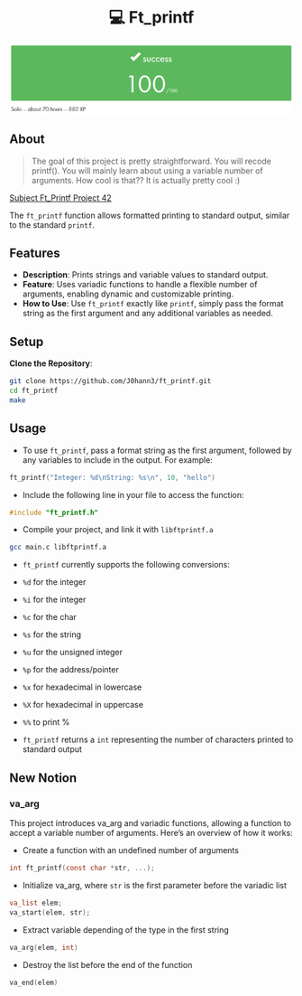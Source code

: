 <h1 align=center>💻 Ft_printf</h1>
<p align="center">
  <img src="img/ft_printf.png?raw=true" alt="Ft_Printf Project Image"/>
</p>

## About
>The goal of this project is pretty straightforward. You will recode printf().
>You will mainly learn about using a variable number of arguments. How cool is that??
>It is actually pretty cool :)

[Subject Ft_Printf Project 42](ft_printf.pdf)


The `ft_printf` function allows formatted printing to standard output, similar to the standard `printf`.

## Features
- **Description**: Prints strings and variable values to standard output.
- **Feature**: Uses variadic functions to handle a flexible number of arguments, enabling dynamic and customizable printing.
- **How to Use**: Use `ft_printf` exactly like `printf`, simply pass the format string as the first argument and any additional variables as needed.

## Setup

**Clone the Repository**:

```bash
git clone https://github.com/J0hann3/ft_printf.git
cd ft_printf
make
```

## Usage

- To use `ft_printf`, pass a format string as the first argument, followed by any variables to include in the output. For example:
```C
ft_printf("Integer: %d\nString: %s\n", 10, "hello")
```
- Include the following line in your file to access the function:
```C
#include "ft_printf.h"
```
- Compile your project, and link it with `libftprintf.a`
```bash
gcc main.c libftprintf.a
```

- `ft_printf` currently supports the following conversions:
 - `%d` for the integer
 - `%i` for the integer
 - `%c` for the char
 - `%s` for the string
 - `%u` for the unsigned integer
 - `%p` for the address/pointer
 - `%x` for hexadecimal in lowercase
 - `%X` for hexadecimal in uppercase
 - `%%` to print %

- `ft_printf` returns a `int` representing the number of characters printed to standard output

## New Notion

### va_arg
This project introduces va_arg and variadic functions, allowing a function to accept a variable number of arguments. Here’s an overview of how it works:
- Create a function with an undefined number of arguments
```C
int	ft_printf(const char *str, ...);
```
- Initialize va_arg, where `str` is the first parameter before the variadic list
```C
va_list elem;
va_start(elem, str);
```
- Extract variable depending of the type in the first string
```C
va_arg(elem, int)
```
- Destroy the list before the end of the function
```C
va_end(elem)
```